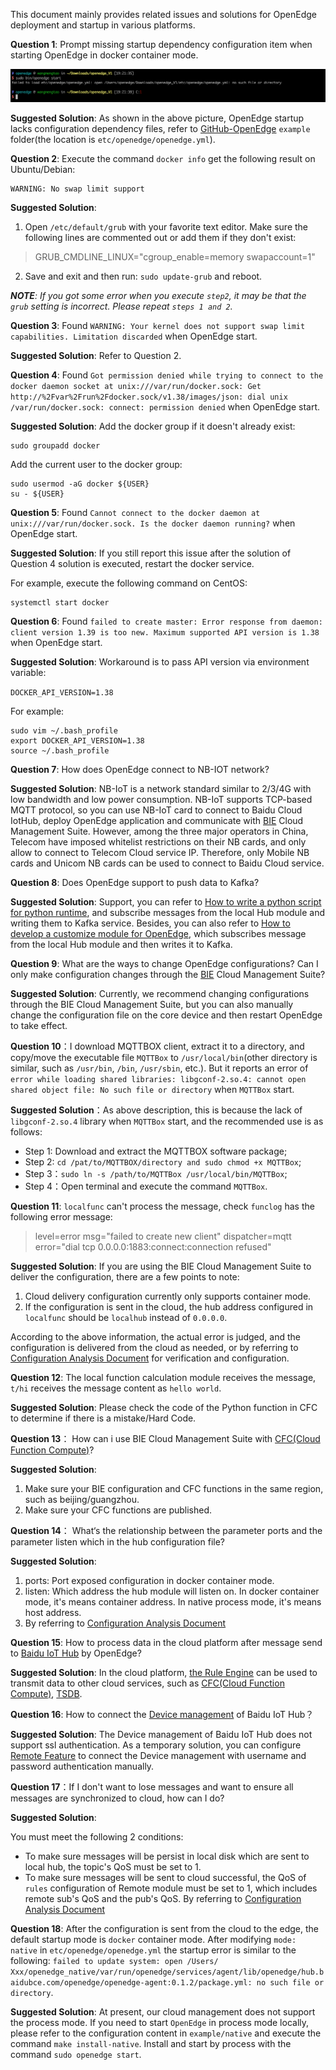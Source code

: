 This document mainly provides related issues and solutions for OpenEdge deployment and startup in various platforms.

**Question 1**: Prompt missing startup dependency configuration item when starting OpenEdge in docker container mode.

![Picture](../images/faq/docker-engine-conf-miss.png)

**Suggested Solution**: As shown in the above picture, OpenEdge startup lacks configuration dependency files, refer to [GitHub-OpenEdge](https://github.com/baidu/openedge) `example` folder(the location is `etc/openedge/openedge.yml`).

**Question 2**: Execute the command `docker info` get the following result on Ubuntu/Debian:

```
WARNING: No swap limit support
```

**Suggested Solution**:

1. Open `/etc/default/grub` with your favorite text editor. Make sure the following lines are commented out or add them if they don't exist:

> GRUB_CMDLINE_LINUX="cgroup_enable=memory swapaccount=1"

2. Save and exit and then run: `sudo update-grub` and reboot.

_**NOTE**: If you got some error when you execute `step2`, it may be that the `grub` setting is incorrect. Please repeat `steps 1 and 2`._

**Question 3**: Found `WARNING: Your kernel does not support swap limit capabilities. Limitation discarded` when OpenEdge start.

**Suggested Solution**: Refer to Question 2.

**Question 4**: Found `Got permission denied while trying to connect to the docker daemon socket at unix:///var/run/docker.sock: Get http://%2Fvar%2Frun%2Fdocker.sock/v1.38/images/json: dial unix /var/run/docker.sock: connect: permission denied` when OpenEdge start.

**Suggested Solution**: Add the docker group if it doesn't already exist:

```shell
sudo groupadd docker
```

Add the current user to the docker group:

```shell
sudo usermod -aG docker ${USER}
su - ${USER}
``` 

**Question 5**: Found `Cannot connect to the docker daemon at unix:///var/run/docker.sock. Is the docker daemon running?` when OpenEdge start.

**Suggested Solution**: If you still report this issue after the solution of Question 4 solution is executed, restart the docker service.

For example, execute the following command on CentOS:

```shell
systemctl start docker
```

**Question 6**: Found `failed to create master: Error response from daemon: client version 1.39 is too new. Maximum supported API version is 1.38` when OpenEdge start.

**Suggested Solution**: Workaround is to pass API version via environment variable:

`DOCKER_API_VERSION=1.38`

For example:

```shell
sudo vim ~/.bash_profile
export DOCKER_API_VERSION=1.38
source ~/.bash_profile
```

**Question 7**: How does OpenEdge connect to NB-IOT network?

**Suggested Solution**: NB-IoT is a network standard similar to 2/3/4G with low bandwidth and low power consumption. NB-IoT supports TCP-based MQTT protocol, so you can use NB-IoT card to connect to Baidu Cloud IotHub, deploy OpenEdge application and communicate with [BIE](https://cloud.baidu.com/product/bie.html) Cloud Management Suite. However, among the three major operators in China, Telecom have imposed whitelist restrictions on their NB cards, and only allow to connect to Telecom Cloud service IP. Therefore, only Mobile NB cards and Unicom NB cards can be used to connect to Baidu Cloud service.

**Question 8**: Does OpenEdge support to push data to Kafka?

**Suggested Solution**: Support, you can refer to [How to write a python script for python runtime](https://github.com/baidu/openedge/blob/master/doc/us-en/customize/How-to-write-a-python-script-for-python-runtime.md), and subscribe messages from the local Hub module and writing them to Kafka service. Besides, you can also refer to [How to develop a customize module for OpenEdge](https://github.com/baidu/openedge/blob/master/doc/us-en/customize/How-to-develop-a-customize-module-for-OpenEdge.md), which subscribes message from the local Hub module and then writes it to Kafka.

**Question 9**: What are the ways to change OpenEdge configurations? Can I only make configuration changes through the [BIE](https://cloud.baidu.com/product/bie.html) Cloud Management Suite?

**Suggested Solution**: Currently, we recommend changing configurations through the BIE Cloud Management Suite, but you can also manually change the configuration file on the core device and then restart OpenEdge to take effect.

**Question 10**：I download MQTTBOX client, extract it to a directory, and copy/move the executable file `MQTTBox` to `/usr/local/bin`(other directory is similar, such as `/usr/bin`, `/bin`, `/usr/sbin`, etc.). But it reports an error of `error while loading shared libraries: libgconf-2.so.4: cannot open shared object file: No such file or directory` when `MQTTBox` start.

**Suggested Solution**：As above description, this is because the lack of `libgconf-2.so.4` library when `MQTTBox` start, and the recommended use is as follows:

- Step 1: Download and extract the MQTTBOX software package;
- Step 2: `cd /pat/to/MQTTBOX/directory and sudo chmod +x MQTTBox`;
- Step 3：`sudo ln -s /path/to/MQTTBox /usr/local/bin/MQTTBox`;
- Step 4：Open terminal and execute the command `MQTTBox`.

**Question 11**: `localfunc` can't process the message, check `funclog` has the following error message:

> level=error msg="failed to create new client" dispatcher=mqtt error="dial tcp 0.0.0.0:1883:connect:connection refused"

**Suggested Solution**: If you are using the BIE Cloud Management Suite to deliver the configuration, there are a few points to note:

1. Cloud delivery configuration currently only supports container mode.
2. If the configuration is sent in the cloud, the hub address configured in `localfunc` should be `localhub` instead of `0.0.0.0`.

According to the above information, the actual error is judged, and the configuration is delivered from the cloud as needed, or by referring to [Configuration Analysis Document](./tutorials/Config-interpretation.md) for verification and configuration.

**Question 12**: The local function calculation module receives the message, `t/hi` receives the message content as `hello world`.

**Suggested Solution**: Please check the code of the Python function in CFC to determine if there is a mistake/Hard Code.

**Question 13**： How can i use BIE Cloud Management Suite with [CFC(Cloud Function Compute)](https://cloud.baidu.com/product/cfc.html)?

**Suggested Solution**:
1. Make sure your BIE configuration and CFC functions in the same region, such as beijing/guangzhou.
2. Make sure your CFC functions are published.

**Question 14**： What‘s the relationship between the parameter ports and the parameter listen which in the hub configuration file?

**Suggested Solution**:
1. ports: Port exposed configuration in docker container mode.
2. listen: Which address the hub module will listen on. In docker container mode, it's means container address. In native process mode, it's means host address.
3. By referring to [Configuration Analysis Document](./tutorials/Config-interpretation.md)

**Question 15**: How to process data in the cloud platform after message send to [Baidu IoT Hub]((https://cloud.baidu.com/product/iot.html)) by OpenEdge?

**Suggested Solution**:
In the cloud platform, [the Rule Engine](https://cloud.baidu.com/product/re.html) can be used to transmit data to other cloud services, such as [CFC(Cloud Function Compute)](https://cloud.baidu.com/product/cfc.html), [TSDB](https://cloud.baidu.com/product/tsdb.html).

**Question 16**: How to connect the [Device management](https://cloud.baidu.com/doc/IOT/GettingStarted.html#.E5.88.9B.E5.BB.BA.E7.89.A9.E6.A8.A1.E5.9E.8B) of Baidu IoT Hub？

**Suggested Solution**:
The Device management of Baidu IoT Hub does not support ssl authentication. As a temporary solution, you can configure [Remote Feature](./tutorials/Message-synchronize-with-iothub-through-remote-module.md) to connect the Device management with username and password authentication manually.

**Question 17**：If I don't want to lose messages and want to ensure all messages are synchronized to cloud, how can I do?

**Suggested Solution**:

You must meet the following 2 conditions:

- To make sure messages will be persist in local disk which are sent to local hub, the topic's QoS must be set to 1.
- To make sure messages will be sent to cloud successful, the QoS of `rules` configuration of Remote module must be set to 1, which includes remote sub's QoS and the pub's QoS. By referring to [Configuration Analysis Document](./tutorials/Config-interpretation.md)

**Question 18**: After the configuration is sent from the cloud to the edge, the default startup mode is `docker` container mode. After modifying `mode: native` in `etc/openedge/openedge.yml` the startup error is similar to the following: `failed to update system: open /Users/ Xxx/openedge_native/var/run/openedge/services/agent/lib/openedge/hub.baidubce.com/openedge/openedge-agent:0.1.2/package.yml: no such file or directory`.

**Suggested Solution**: At present, our cloud management does not support the process mode. If you need to start `OpenEdge` in process mode locally, please refer to the configuration content in `example/native` and execute the command `make install-native`. Install and start by process with the command `sudo openedge start`.